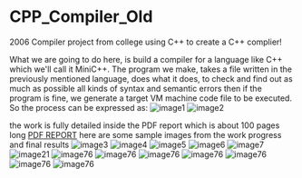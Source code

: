 # CPP_Compiler_Old
2006 Compiler project from college using C++ to create a C++ complier!

What we are going to do here, is build a compiler for a language like C++ which we'll call it
MiniC++.
The program we make, takes a file written in the previously mentioned language, does what it
does, to check and find out as much as possible all kinds of syntax and semantic errors then if
the program is fine, we generate a target VM machine code file to be executed.
So the process can be expressed as:
![image1](/images1/1.jpg)
![image2](/images1/2.jpg)

the work is fully detailed inside the PDF report which is about 100 pages long
[PDF REPORT](Complete%20Report%20and%20Documentation.pdf)
here are some sample images from the work progress and final results
![image3](/images1/3.jpg)
![image4](/images1/4.jpg)
![image5](/images1/5.jpg)
![image6](/images1/6.jpg)
![image7](/images1/7.jpg)
![image21](/images1/21.jpg)
![image76](/images1/76.jpg)
![image76](/images1/98.jpg)
![image76](/images2/101.jpg)
![image76](/images2/103.jpg)
![image76](/images2/111.jpg)
![image76](/images2/117.jpg)
![image76](/images2/120.jpg)





